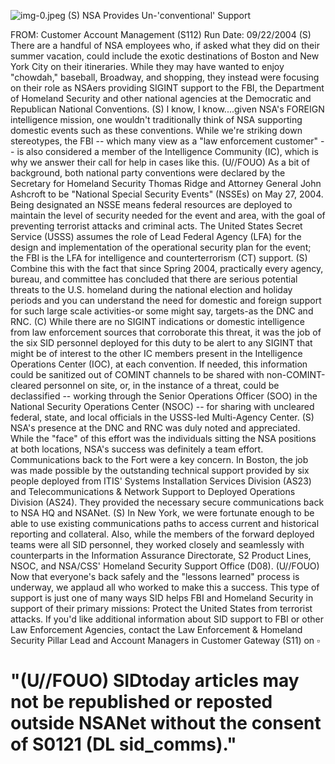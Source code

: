 ![img-0.jpeg](img-0.jpeg)
(S) NSA Provides Un-'conventional' Support

FROM:
Customer Account Management (S112)
Run Date: 09/22/2004
(S) There are a handful of NSA employees who, if asked what they did on their summer vacation, could include the exotic destinations of Boston and New York City on their itineraries. While they may have wanted to enjoy "chowdah," baseball, Broadway, and shopping, they instead were focusing on their role as NSAers providing SIGINT support to the FBI, the Department of Homeland Security and other national agencies at the Democratic and Republican National Conventions.
(S) I know, I know....given NSA's FOREIGN intelligence mission, one wouldn't traditionally think of NSA supporting domestic events such as these conventions. While we're striking down stereotypes, the FBI -- which many view as a "law enforcement customer" -- is also considered a member of the Intelligence Community (IC), which is why we answer their call for help in cases like this.
(U//FOUO) As a bit of background, both national party conventions were declared by the Secretary for Homeland Security Thomas Ridge and Attorney General John Ashcroft to be "National Special Security Events" (NSSEs) on May 27, 2004. Being designated an NSSE means federal resources are deployed to maintain the level of security needed for the event and area, with the goal of preventing terrorist attacks and criminal acts. The United States Secret Service (USSS) assumes the role of Lead Federal Agency (LFA) for the design and implementation of the operational security plan for the event; the FBI is the LFA for intelligence and counterterrorism (CT) support.
(S) Combine this with the fact that since Spring 2004, practically every agency, bureau, and committee has concluded that there are serious potential threats to the U.S. homeland during the national election and holiday periods and you can understand the need for domestic and foreign support for such large scale activities-or some might say, targets-as the DNC and RNC.
(C) While there are no SIGINT indications or domestic intelligence from law enforcement sources that corroborate this threat, it was the job of the six SID personnel deployed for this duty to be alert to any SIGINT that might be of interest to the other IC members present in the Intelligence Operations Center (IOC), at each convention. If needed, this information could be sanitized out of COMINT channels to be shared with non-COMINT-cleared personnel on site, or, in the instance of a threat, could be declassified -- working through the Senior Operations Officer (SOO) in the National Security Operations Center (NSOC) -- for sharing with uncleared federal, state, and local officials in the USSS-led Multi-Agency Center.
(S) NSA's presence at the DNC and RNC was duly noted and appreciated. While the "face" of this effort was the individuals sitting the NSA positions at both locations, NSA's success was definitely a team effort. Communications back to the Fort were a key concern. In Boston, the job was made possible by the outstanding technical support provided by six people deployed from ITIS' Systems Installation Services Division (AS23) and Telecommunications \& Network Support to Deployed Operations Division (AS24). They provided the necessary secure communications back to NSA HQ and NSANet.
(S) In New York, we were fortunate enough to be able to use existing communications paths to access current and historical reporting and collateral. Also, while the members of the forward deployed teams were all SID personnel, they worked closely and seamlessly with counterparts in the Information Assurance Directorate, S2 Product Lines, NSOC, and NSA/CSS' Homeland Security Support Office (D08).
(U//FOUO) Now that everyone's back safely and the "lessons learned" process is underway, we
applaud all who worked to make this a success. This type of support is just one of many ways SID helps FBI and Homeland Security in support of their primary missions: Protect the United States from terrorist attacks. If you'd like additional information about SID support to FBI or other Law Enforcement Agencies, contact the Law Enforcement \& Homeland Security Pillar Lead and Account Managers in Customer Gateway (S11) on $\square$

# "(U//FOUO) SIDtoday articles may not be republished or reposted outside NSANet without the consent of S0121 (DL sid_comms)."
